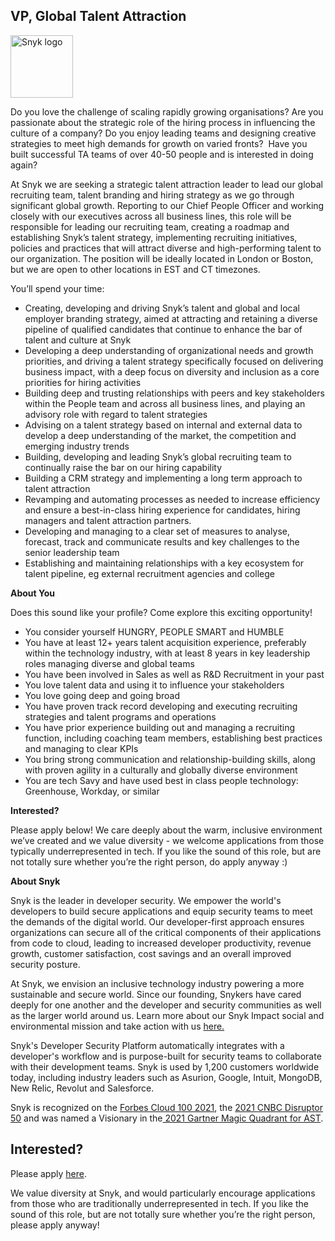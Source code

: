 VP, Global Talent Attraction 
---

<img src="https://res.cloudinary.com/snyk/image/upload/v1537345894/press-kit/brand/logo-black.png" width="100" alt="Snyk logo" />

<p><span style="font-weight: 400;">Do you love the challenge of scaling rapidly growing organisations? Are you passionate about the strategic role of the hiring process in influencing the culture of a company? Do you enjoy leading teams and designing creative strategies to meet high demands for growth on varied fronts?&nbsp; Have you built successful TA teams of over 40-50 people and is interested in doing again?</span></p>
<p><span style="font-weight: 400;">At Snyk we are seeking a strategic talent attraction leader to lead our global recruiting team, talent branding and hiring strategy as we go through significant global growth. Reporting to our Chief People Officer and working closely with our executives across all business lines, this role will be responsible for leading our recruiting team, creating a roadmap and establishing Snyk’s talent strategy, implementing recruiting initiatives, policies and practices that will attract diverse and high-performing talent to our organization. The position will be ideally located in London or Boston, but we are open to other locations in EST and CT timezones.&nbsp;</span></p>
<p><span style="font-weight: 400;">You’ll spend your time:</span></p>
<ul>
<li style="font-weight: 400;"><span style="font-weight: 400;">Creating, developing and driving Snyk’s talent and global and local employer branding strategy, aimed at attracting and retaining a diverse pipeline of qualified candidates that continue to enhance the bar of talent and culture at Snyk&nbsp;</span></li>
<li style="font-weight: 400;"><span style="font-weight: 400;">Developing a deep understanding of organizational needs and growth priorities, and driving a talent strategy specifically focused on delivering business impact, with a deep focus on diversity and inclusion as a core priorities for hiring activities</span></li>
<li style="font-weight: 400;"><span style="font-weight: 400;">Building deep and trusting relationships with peers and key stakeholders within the People team and across all business lines, and playing an advisory role with regard to talent strategies</span></li>
<li style="font-weight: 400;"><span style="font-weight: 400;">Advising on a talent strategy based on internal and external data to develop a deep understanding of the market, the competition and emerging industry trends</span></li>
<li style="font-weight: 400;"><span style="font-weight: 400;">Building, developing and leading Snyk’s global recruiting team to continually raise the bar on our hiring capability</span></li>
<li style="font-weight: 400;"><span style="font-weight: 400;">Building a CRM strategy and implementing a long term approach to talent attraction</span></li>
<li style="font-weight: 400;"><span style="font-weight: 400;">Revamping and automating processes as needed to increase efficiency and ensure a best-in-class hiring experience for candidates, hiring managers and talent attraction partners.</span></li>
<li style="font-weight: 400;"><span style="font-weight: 400;">Developing and managing to a clear set of measures to analyse, forecast, track and communicate results and key challenges to the senior leadership team</span></li>
<li style="font-weight: 400;"><span style="font-weight: 400;">Establishing and maintaining relationships with a key ecosystem for talent pipeline, eg external recruitment agencies and college</span></li>
</ul>
<p><strong>About You</strong></p>
<p><span style="font-weight: 400;">Does this sound like your profile? Come explore this exciting opportunity!&nbsp;</span></p>
<ul>
<li style="font-weight: 400;"><span style="font-weight: 400;">You consider yourself HUNGRY, PEOPLE SMART and HUMBLE</span></li>
<li style="font-weight: 400;"><span style="font-weight: 400;">You have at least 12+ years talent acquisition experience, preferably within the technology industry, with at least 8 years in key leadership roles managing diverse and global teams</span></li>
<li style="font-weight: 400;"><span style="font-weight: 400;">You have been involved in Sales as well as R&amp;D Recruitment in your past</span></li>
<li style="font-weight: 400;"><span style="font-weight: 400;">You love talent data and using it to influence your stakeholders</span></li>
<li style="font-weight: 400;"><span style="font-weight: 400;">You love going deep and going broad</span></li>
<li style="font-weight: 400;"><span style="font-weight: 400;">You have proven track record developing and executing recruiting strategies and talent programs and operations</span></li>
<li style="font-weight: 400;"><span style="font-weight: 400;">You have prior experience building out and managing a recruiting function, including coaching team members, establishing best practices and managing to clear KPIs</span></li>
<li style="font-weight: 400;"><span style="font-weight: 400;">You bring strong communication and relationship-building skills, along with proven agility in a culturally and globally diverse environment</span></li>
<li style="font-weight: 400;"><span style="font-weight: 400;">You are tech Savy and have used best in class people technology: Greenhouse, Workday, or similar</span></li>
</ul>
<p><strong>Interested?</strong></p>
<p><span style="font-weight: 400;">Please apply below! We care deeply about the warm, inclusive environment we’ve created and we value diversity - we welcome applications from those typically underrepresented in tech. If you like the sound of this role, but are not totally sure whether you’re the right person, do apply anyway :)</span><span style="font-weight: 400;">&nbsp;</span></p><div class="content-conclusion"><p><strong>About Snyk</strong></p>
<p><span style="font-weight: 400;">Snyk is the leader in developer security. We empower the world's developers to build secure applications and equip security teams to meet the demands of the digital world. Our developer-first approach ensures organizations can secure all of the critical components of their applications from code to cloud, leading to increased developer productivity, revenue growth, customer satisfaction, cost savings and an overall improved security posture.&nbsp;</span></p>
<p><span style="font-weight: 400;">At Snyk, we envision an inclusive technology industry powering a more sustainable and secure world.</span> <span style="font-weight: 400;">Since our founding, Snykers have cared deeply for one another and the developer and security communities as well as the larger world around us. Learn more about our Snyk Impact social and environmental mission and take action with us </span><a href="https://snyk.io/about/snyk-impact/"><span style="font-weight: 400;">here.</span></a></p>
<p><span style="font-weight: 400;">Snyk's Developer Security Platform automatically integrates with a developer's workflow and is purpose-built for security teams to collaborate with their development teams. Snyk is used by 1,200 customers worldwide today, including industry leaders such as Asurion, Google, Intuit, MongoDB, New Relic, Revolut and Salesforce.</span></p>
<p><span style="font-weight: 400;">Snyk is recognized on the </span><a href="https://www.forbes.com/cloud100/#6f24b5ba5f94"><span style="font-weight: 400;">Forbes Cloud 100 2021</span></a><span style="font-weight: 400;">, the </span><a href="https://www.cnbc.com/2021/05/25/these-are-the-2021-cnbc-disruptor-50-companies.html"><span style="font-weight: 400;">2021 CNBC Disruptor 50</span></a><span style="font-weight: 400;"> and was named a Visionary in the</span><a href="https://snyk.io/blog/snyk-visionary-2021-gartner-magic-quadrant-for-ast/"><span style="font-weight: 400;"> 2021 Gartner Magic Quadrant for AST</span></a><span style="font-weight: 400;">.</span></p></div>

Interested?
---

Please apply [here](https://boards.greenhouse.io/snyk/jobs/5873009002#app).

We value diversity at Snyk, and would particularly encourage applications from those who are traditionally underrepresented in tech.
If you like the sound of this role, but are not totally sure whether you’re the right person, please apply anyway!
